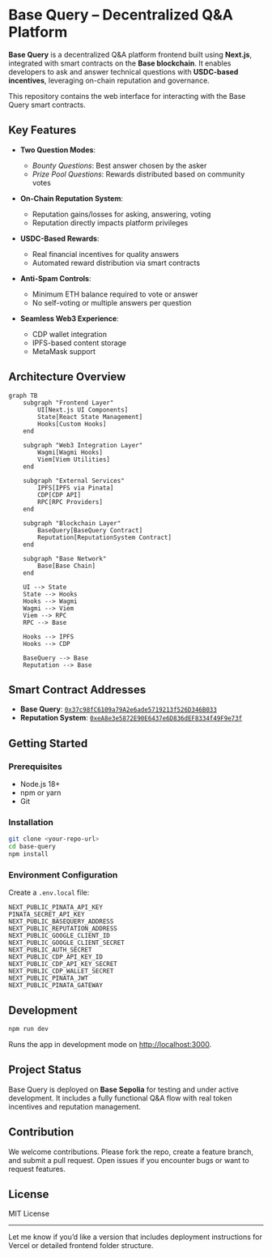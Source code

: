 

# Base Query – Decentralized Q\&A Platform 

**Base Query** is a decentralized Q\&A platform frontend built using **Next.js**, integrated with smart contracts on the **Base blockchain**. It enables developers to ask and answer technical questions with **USDC-based incentives**, leveraging on-chain reputation and governance.

This repository contains the web interface for interacting with the Base Query smart contracts.


## Key Features

* **Two Question Modes**:

  * *Bounty Questions*: Best answer chosen by the asker
  * *Prize Pool Questions*: Rewards distributed based on community votes

* **On-Chain Reputation System**:

  * Reputation gains/losses for asking, answering, voting
  * Reputation directly impacts platform privileges

* **USDC-Based Rewards**:

  * Real financial incentives for quality answers
  * Automated reward distribution via smart contracts

* **Anti-Spam Controls**:

  * Minimum ETH balance required to vote or answer
  * No self-voting or multiple answers per question

* **Seamless Web3 Experience**:

  * CDP wallet integration
  * IPFS-based content storage
  * MetaMask support


## Architecture Overview

```mermaid
graph TB
    subgraph "Frontend Layer"
        UI[Next.js UI Components]
        State[React State Management]
        Hooks[Custom Hooks]
    end
    
    subgraph "Web3 Integration Layer"
        Wagmi[Wagmi Hooks]
        Viem[Viem Utilities]
    end
    
    subgraph "External Services"
        IPFS[IPFS via Pinata]
        CDP[CDP API]
        RPC[RPC Providers]
    end
    
    subgraph "Blockchain Layer"
        BaseQuery[BaseQuery Contract]
        Reputation[ReputationSystem Contract]
    end
    
    subgraph "Base Network"
        Base[Base Chain]
    end
    
    UI --> State
    State --> Hooks
    Hooks --> Wagmi
    Wagmi --> Viem
    Viem --> RPC
    RPC --> Base
    
    Hooks --> IPFS
    Hooks --> CDP
    
    BaseQuery --> Base
    Reputation --> Base
```


## Smart Contract Addresses

* **Base Query**: [`0x37c98fC6109a79A2e6ade5719213f526D346B033`](https://sepolia.basescan.org/address/0x37c98fC6109a79A2e6ade5719213f526D346B033)
* **Reputation System**: [`0xeA8e3e5872E90E6437e6D836dEF8334f49F9e73f`](https://sepolia.basescan.org/address/0xeA8e3e5872E90E6437e6D836dEF8334f49F9e73f)


## Getting Started

### Prerequisites

* Node.js 18+
* npm or yarn
* Git

### Installation

```bash
git clone <your-repo-url>
cd base-query
npm install
```

### Environment Configuration

Create a `.env.local` file:

```env
NEXT_PUBLIC_PINATA_API_KEY
PINATA_SECRET_API_KEY
NEXT_PUBLIC_BASEQUERY_ADDRESS
NEXT_PUBLIC_REPUTATION_ADDRESS
NEXT_PUBLIC_GOOGLE_CLIENT_ID
NEXT_PUBLIC_GOOGLE_CLIENT_SECRET
NEXT_PUBLIC_AUTH_SECRET
NEXT_PUBLIC_CDP_API_KEY_ID
NEXT_PUBLIC_CDP_API_KEY_SECRET
NEXT_PUBLIC_CDP_WALLET_SECRET
NEXT_PUBLIC_PINATA_JWT
NEXT_PUBLIC_PINATA_GATEWAY
```

## Development

```bash
npm run dev
```

Runs the app in development mode on [http://localhost:3000](http://localhost:3000).

## Project Status

Base Query is deployed on **Base Sepolia** for testing and under active development. It includes a fully functional Q\&A flow with real token incentives and reputation management.

## Contribution

We welcome contributions. Please fork the repo, create a feature branch, and submit a pull request. Open issues if you encounter bugs or want to request features.


## License

MIT License

---

Let me know if you’d like a version that includes deployment instructions for Vercel or detailed frontend folder structure.
